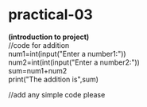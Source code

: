 # practical-03
**(introduction to project)**<br>
//code for addition<br>
num1=int(input("Enter a number1:"))<br>
num2=int(int(input("Enter a number2:"))<br>
sum=num1+num2<br>
print("The addition is",sum)<br>

//add any simple code please
